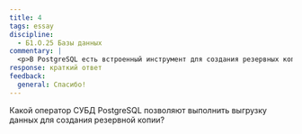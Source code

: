 ```yaml
---
title: 4
tags: essay
discipline:
  - Б1.О.25 Базы данных
commentary: |
  <p>В PostgreSQL есть встроенный инструмент для создания резервных копий - утилита pg_dump.</p>
response: краткий ответ
feedback:
  general: Cпасибо!
---
```


Какой оператор СУБД PostgreSQL позволяют выполнить выгрузку данных для создания резервной копии?